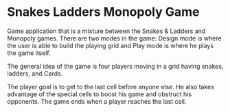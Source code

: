# Snakes Ladders Monopoly Game

Game application that is a mixture between the Snakes & Ladders and Monopoly games. There are two modes in the game: Design mode is where the user is able to build the playing grid and Play mode is where he plays the game itself.

The general idea of the game is four players moving in a grid having snakes, ladders, and Cards.

The player goal is to get to the last cell before anyone else. He also takes advantage of the special cells to boost his game and obstruct his opponents. The game ends when a player reaches the last cell.
